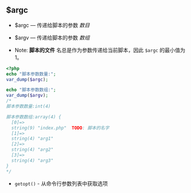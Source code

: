 ## $argc
* $argc — 传递给脚本的参数 _数目_

* $argv — 传递给脚本的参数 _数组_

* Note: __脚本的文件__ 名总是作为参数传递给当前脚本，因此 `$argc` 的最小值为 1。

```php
<?php
echo "脚本参数数量:";
var_dump($argc);

echo "脚本参数数组:";
var_dump($argv);
/*
脚本参数数量:int(4)

脚本参数数组:array(4) {
  [0]=>
  string(9) "index.php"  TODO: 脚本的名字
  [1]=>
  string(4) "arg1"
  [2]=>
  string(4) "arg2"
  [3]=>
  string(4) "arg3"
}
*/
```

* `getopt()` - 从命令行参数列表中获取选项
